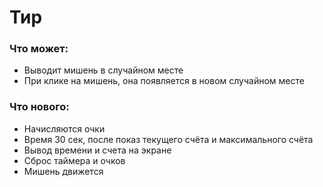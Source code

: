 # Тир

### Что может:
   - Выводит мишень в случайном месте
   - При клике на мишень, она появляется в новом случайном месте
### Что нового:
   - Начисляются очки
   - Время 30 сек, после показ текущего счёта и максимального счёта
   - Вывод времени и счета на экране
   - Сброс таймера и очков
   - Мишень движется